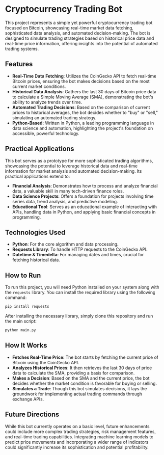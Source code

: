 # Cryptocurrency Trading Bot

This project represents a simple yet powerful cryptocurrency trading bot focused on Bitcoin, showcasing real-time market data fetching, sophisticated data analysis, and automated decision-making. The bot is designed to simulate trading strategies based on historical price data and real-time price information, offering insights into the potential of automated trading systems.

## Features

- **Real-Time Data Fetching**: Utilizes the CoinGecko API to fetch real-time Bitcoin prices, ensuring the bot makes decisions based on the most current market conditions.
- **Historical Data Analysis**: Gathers the last 30 days of Bitcoin price data to calculate a Simple Moving Average (SMA), demonstrating the bot's ability to analyze trends over time.
- **Automated Trading Decisions**: Based on the comparison of current prices to historical averages, the bot decides whether to "buy" or "sell," simulating an automated trading strategy.
- **Python-Based**: Written in Python, a leading programming language in data science and automation, highlighting the project's foundation on accessible, powerful technology.

## Practical Applications

This bot serves as a prototype for more sophisticated trading algorithms, showcasing the potential to leverage historical data and real-time information for market analysis and automated decision-making. Its practical applications extend to:

- **Financial Analysis**: Demonstrates how to process and analyze financial data, a valuable skill in many tech-driven finance roles.
- **Data Science Projects**: Offers a foundation for projects involving time series data, trend analysis, and predictive modeling.
- **Educational Tool**: Serves as an educational example of interacting with APIs, handling data in Python, and applying basic financial concepts in programming.

## Technologies Used

- **Python**: For the core algorithm and data processing.
- **Requests Library**: To handle HTTP requests to the CoinGecko API.
- **Datetime & Timedelta**: For managing dates and times, crucial for fetching historical data.

## How to Run

To run this project, you will need Python installed on your system along with the `requests` library. You can install the required library using the following command:

```bash
pip install requests
```

After installing the necessary library, simply clone this repository and run the main script:

```bash
python main.py
```
## How It Works

- **Fetches Real-Time Price**: The bot starts by fetching the current price of Bitcoin using the CoinGecko API.
- **Analyzes Historical Prices**: It then retrieves the last 30 days of price data to calculate the SMA, providing a basis for comparison.
- **Makes a Decision**: Based on the SMA and the current price, the bot decides whether the market condition is favorable for buying or selling.
- **Simulates a Trade**: Though this bot simulates decisions, it lays the groundwork for implementing actual trading commands through exchange APIs.

## Future Directions

While this bot currently operates on a basic level, future enhancements could include more complex trading strategies, risk management features, and real-time trading capabilities. Integrating machine learning models to predict price movements and incorporating a wider range of indicators could significantly increase its sophistication and potential profitability.
